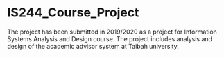# IS244_Course_Project
The project has been submitted in 2019/2020 as a project for Information Systems Analysis and Design course. The project includes analysis and design of the academic advisor system at Taibah university.
